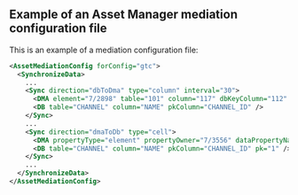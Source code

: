 ## Example of an Asset Manager mediation configuration file

This is an example of a mediation configuration file:

```xml
<AssetMediationConfig forConfig="gtc">
  <SynchronizeData>
    ...
    <Sync direction="dbToDma" type="column" interval="30">
      <DMA element="7/2898" table="101" column="117" dbKeyColumn="112" />
      <DB table="CHANNEL" column="NAME" pkColumn="CHANNEL_ID" />
    </Sync>
    ...
    <Sync direction="dmaToDb" type="cell">
      <DMA propertyType="element" propertyOwner="7/3556" dataPropertyName="ASSET_CHANNEL_NAME_REV" />
      <DB table="CHANNEL" column="NAME" pkColumn="CHANNEL_ID" pk="1" />
    </Sync>
    ...
  </SynchronizeData>
</AssetMediationConfig>
```
